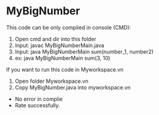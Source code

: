 # MyBigNumber
This code can be only complied in console (CMD): 
1) Open cmd and dir into this folder
2) Input: javac MyBigNumberMain.java
3) Input: java MyBigNumberMain sum(number_1, number2)
4) ex: java MyBigNumberMain sum(3, 10)
      
If you want to run this code in Myworkspace.vn
1) Open folder Myworkspace.vn
2) Copy MyBigNumber.java into myworkspace.vn
- No error in complie
- Rate successfully.
